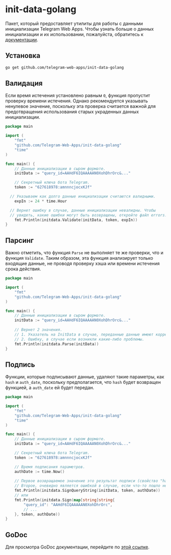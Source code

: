 # init-data-golang

Пакет, который предоставляет утилиты для работы с данными инициализации Telegram Web Apps.
Чтобы узнать больше о данных инициализации и их использовании, пожалуйста, обратитесь к
[документации](../launch-params/init-data.mdx).

## Установка

```bash
go get github.com/telegram-web-apps/init-data-golang
```

## Валидация

Если время истечения установлено равным `0`, функция пропустит проверку времени истечения. Однако
рекомендуется указывать ненулевое значение, поскольку эта проверка считается важной для
предотвращения использования старых украденных данных инициализации.

```go
package main

import (
	"fmt"
	"github.com/Telegram-Web-Apps/init-data-golang"
	"time"
)

func main() {
	// Данные инициализации в сыром формате.
	initData := "query_id=AAHdF6IQAAAAAN0XohDhrOrc&..."

	// Секретный ключа бота Telegram.
	token := "627618978:amnnncjocxKJf"

  // Указываем как долго данные инициализации считаются валидными.
	expIn := 24 * time.Hour

  // Вернет ошибку в случае, данные инициализации невалидны. Чтобы
  // увидеть, какие ошибки могут быть возвращены, откройте файл errors.go.
	fmt.Println(initdata.Validate(initData, token, expIn))
}
```

## Парсинг

Важно отметить, что функция `Parse` не выполняет те же проверки, что и функция `Validate`.
Таким образом, эта функция анализирует только входящие данные, не проводя проверку
хэша или времени истечения срока действия.

```go
package main

import (
    "fmt"
    "github.com/Telegram-Web-Apps/init-data-golang"
)

func main() {
	// Данные инициализации в сыром формате.
	initData := "query_id=AAHdF6IQAAAAAN0XohDhrOrc&..."
	
	// Вернет 2 значения.
	// 1. Указатель на InitData в случае, переданные данные имеют корректный формат.
	// 2. Ошибку, в случае если возникли какие-либо проблемы.
	fmt.Println(initdata.Parse(initData))
}
```

## Подпись

Функции, которые подписывают данные, удаляют такие параметры, как `hash` и `auth_date`,
поскольку предполагается, что `hash` будет возвращен функцией, а `auth_date` ей будет передан.

```go
package main

import (
	"fmt"
	"github.com/Telegram-Web-Apps/init-data-golang"
	"time"
)

func main() {
	// Данные инициализации в сыром формате.
	initData := "query_id=AAHdF6IQAAAAAN0XohDhrOrc&..."

	// Секретный ключа бота Telegram.
	token := "627618978:amnnncjocxKJf"

	// Время подписания параметров.
	authDate := time.Now()
	
	// Первое возвращаемое значение это результат подписи (свойство "hash" в данных инициализации).
	// Второе, очевидно является ошибкой в случае, если что-то пошло не так.
	fmt.Println(initdata.SignQueryString(initData, token, authDate))
	// или
	fmt.Println(initdata.Sign(map[string]string{
		"query_id": "AAHdF6IQAAAAAN0XohDhrOrc",
		// ...
	}, token, authDate))
}
```

## GoDoc

Для просмотра GoDoc документации, перейдите
по [этой ссылке](https://pkg.go.dev/github.com/telegram-web-apps/init-data-golang).